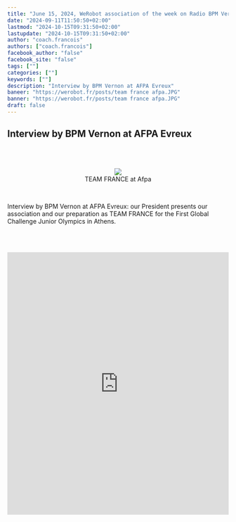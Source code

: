 ```yaml
---
title: "June 15, 2024, WeRobot association of the week on Radio BPM Vernon"
date: "2024-09-11T11:50:50+02:00"
lastmod: "2024-10-15T09:31:50+02:00"
lastupdate: "2024-10-15T09:31:50+02:00"
author: "coach.francois"
authors: ["coach.francois"]
facebook_author: "false"
facebook_site: "false"
tags: [""]
categories: [""]
keywords: [""]
description: "Interview by BPM Vernon at AFPA Evreux"
baneer: "https://werobot.fr/posts/team france afpa.JPG"
banner: "https://werobot.fr/posts/team france afpa.JPG"
draft: false
---
```

## Interview by BPM Vernon at AFPA Evreux

<br><br>
<center>
<div style="width: 100%;">
<figure>
<img src="https://werobot.fr/posts/team france afpa.JPG">
<figcaption>TEAM FRANCE at Afpa</figcaption>
</figure>
</center>
<br>

Interview by BPM Vernon at AFPA Evreux: our President presents our association and our preparation as TEAM FRANCE for the First Global Challenge Junior Olympics in Athens.
<br>

<br><br>
<iframe width="100%" height="597"src="https://www.youtube.com/embed/VZNkaO2lQJE?cc_load_policy=1&cc_lang_pref=fr&hl=fr-FR&autohide=2&wmode=transparent" allowfullscreen="true" style="border:0"></iframe>



